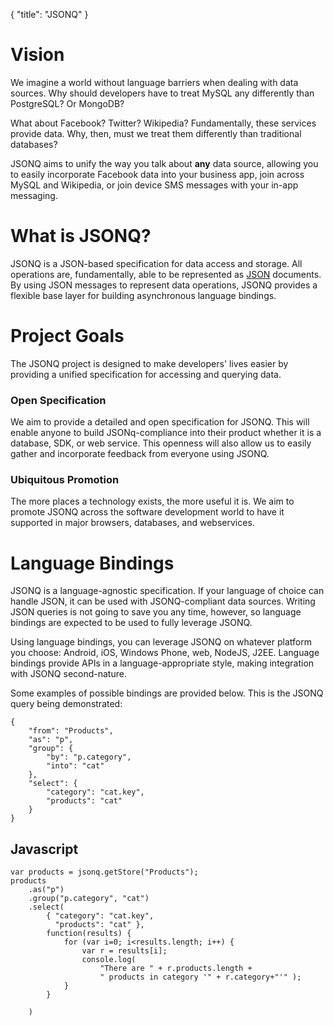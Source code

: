 {
	"title": "JSONQ"
}

# Vision

We imagine a world without language barriers when dealing with data sources. Why should developers
have to treat MySQL any differently than PostgreSQL? Or MongoDB?

What about Facebook? Twitter? Wikipedia? Fundamentally, these services provide data. Why, then, must
we treat them differently than traditional databases?

JSONQ aims to unify the way you talk about **any** data source, allowing you to easily incorporate
Facebook data into your business app, join across MySQL and Wikipedia, or join device SMS messages
with your in-app messaging.

# What is JSONQ?

JSONQ is a JSON-based specification for data access and storage. All operations are, fundamentally,
able to be represented as [JSON][] documents. By using JSON messages to represent data operations,
JSONQ provides a flexible base layer for building asynchronous language bindings.


# Project Goals

The JSONQ project is designed to make developers' lives easier by providing a unified specification for
accessing and querying data.

### Open Specification

We aim to provide a detailed and open specification for JSONQ. This will enable anyone to build
JSONq-compliance into their product whether it is a database, SDK, or web service. This openness will
also allow us to easily gather and incorporate feedback from everyone using JSONQ.

### Ubiquitous Promotion

The more places a technology exists, the more useful it is. We aim to promote JSONQ across the
software development world to have it supported in major browsers, databases, and webservices.

# Language Bindings

JSONQ is a language-agnostic specification. If your language of choice can handle JSON, it can be
used with JSONQ-compliant data sources. Writing JSON queries is not going to save you any time,
however, so language bindings are expected to be used to fully leverage JSONQ.

Using language bindings, you can leverage JSONQ on whatever platform you choose: Android, iOS,
Windows Phone, web, NodeJS, J2EE. Language bindings provide APIs in a language-appropriate
style, making integration with JSONQ second-nature.

Some examples of possible bindings are provided below. This is the JSONQ query being demonstrated:

	{
		"from": "Products",
		"as": "p",
		"group": {
			"by": "p.category",
			"into": "cat"
		},
		"select": {
			"category": "cat.key",
			"products": "cat"
		}
	}

## Javascript

	var products = jsonq.getStore("Products");
	products
		.as("p")
		.group("p.category", "cat")
		.select(
			{ "category": "cat.key",
			  "products": "cat" },
			function(results) {
				for (var i=0; i<results.length; i++) {
					var r = results[i];
					console.log(
						"There are " + r.products.length +
						" products in category '" + r.category+"'" );
				}
			}

		)

 [JSON]: http://www.json.org "JSON"

